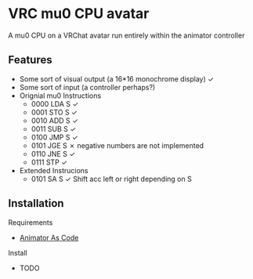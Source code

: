 
# VRC mu0 CPU avatar

A mu0 CPU on a VRChat avatar run entirely within the animator controller
## Features
- Some sort of visual output (a 16*16 monochrome display) ✓
- Some sort of input (a controller perhaps?)
- Orignial mu0 Instructions
    - 0000 LDA S ✓
    - 0001 STO S ✓
    - 0010 ADD S ✓
    - 0011 SUB S ✓
    - 0100 JMP S ✓
    - 0101 JGE S ✗ negative numbers are not implemented
    - 0110 JNE S ✓
    - 0111 STP ✓
- Extended Instrucions
    - 0101 SA S ✓ Shift acc left or right depending on S
## Installation

Requirements
- [Animator As Code](https://github.com/hai-vr/av3-animator-as-code)

Install
- TODO
